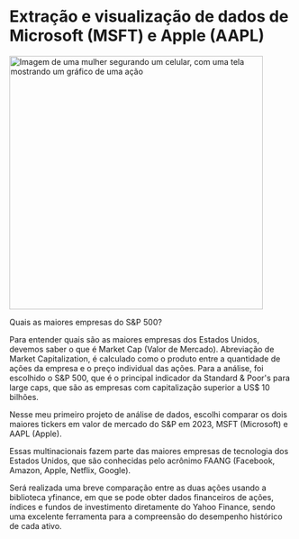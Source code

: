 # Extração e visualização de dados de Microsoft (MSFT) e Apple (AAPL)
<img src="https://images.unsplash.com/photo-1613442301239-ea2478101ea7?q=80&w=1374&auto=format&fit=crop&ixlib=rb-4.0.3&ixid=M3wxMjA3fDB8MHxwaG90by1wYWdlfHx8fGVufDB8fHx8fA%3D%3D" alt="Imagem de uma mulher segurando um celular, com uma tela mostrando um gráfico de uma ação" width="450">
<p>Quais as maiores empresas do S&P 500?</p>
<p>Para entender quais são as maiores empresas dos Estados Unidos, devemos saber o que é Market Cap (Valor de Mercado). Abreviação de Market Capitalization, é calculado como o produto entre a quantidade de ações da empresa e o preço individual das ações. Para a análise, foi escolhido o S&P 500, que é o principal indicador da Standard & Poor's para large caps, que são as empresas com capitalização superior a US$ 10 bilhões.</p> 
<p>Nesse meu primeiro projeto de análise de dados, escolhi comparar os dois maiores tickers em valor de mercado do S&P em 2023, MSFT (Microsoft) e AAPL (Apple). 
<p>Essas multinacionais fazem parte das maiores empresas de tecnologia dos Estados Unidos, que são conhecidas pelo acrônimo FAANG (Facebook, Amazon, Apple, Netflix, Google).</p> Será realizada uma breve comparação entre as duas ações usando a biblioteca yfinance, em que se pode obter dados financeiros de ações, índices e fundos de investimento diretamente do Yahoo Finance, sendo uma excelente ferramenta para a compreensão do desempenho histórico de cada ativo.</p>

